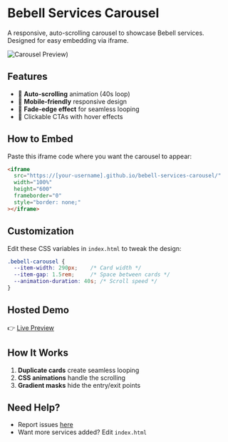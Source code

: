 # Bebell Services Carousel

A responsive, auto-scrolling carousel to showcase Bebell services. Designed for easy embedding via iframe.

![Carousel Preview](https://bucket.mlcdn.com/a/3336/3336910/images/6eaa714505c85a386bc7c8f9911d77728879afb3.png))

## Features
- 🚀 **Auto-scrolling** animation (40s loop)
- 📱 **Mobile-friendly** responsive design
- 🎨 **Fade-edge effect** for seamless looping
- 🔗 Clickable CTAs with hover effects

## How to Embed
Paste this iframe code where you want the carousel to appear:
```html
<iframe 
  src="https://[your-username].github.io/bebell-services-carousel/" 
  width="100%" 
  height="600" 
  frameborder="0"
  style="border: none;"
></iframe>
```

## Customization
Edit these CSS variables in `index.html` to tweak the design:
```css
.bebell-carousel {
  --item-width: 290px;    /* Card width */
  --item-gap: 1.5rem;     /* Space between cards */
  --animation-duration: 40s; /* Scroll speed */
}
```

## Hosted Demo
👉 [Live Preview](https://bebell-digital-solutions.github.io/bebell-services-carousel/)

## How It Works
1. **Duplicate cards** create seamless looping
2. **CSS animations** handle the scrolling
3. **Gradient masks** hide the entry/exit points

## Need Help?
- Report issues [here](../../issues)
- Want more services added? Edit `index.html`

